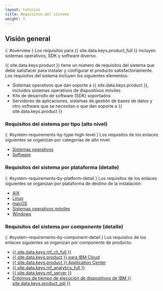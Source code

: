 ```yaml
---
layout: tutorial
title: Requisitos del sistema
weight: 3
---
```

<!-- NLS_CHARSET=UTF-8 -->
## Visión general
{: #overview }
Los requisitos para {{ site.data.keys.product_full }} incluyen sistemas operativos, SDK y software diverso.

{{ site.data.keys.product }} tiene un número de requisitos del sistema que debe satisfacer para instalar y configurar el producto satisfactoriamente. Los requisitos del sistema incluyen los siguientes elementos:

* Sistemas operativos que dan soporte a {{ site.data.keys.product }}, incluidos sistemas operativos de dispositivos móviles
* Kits de desarrollo de software (SDK) soportados
* Servidores de aplicaciones, sistemas de gestión de bases de datos y otro software que se necesitan o que dan soporte a {{ site.data.keys.product }}

### Requisitos del sistema por tipo (alto nivel)
{: #system-requirements-by-type-high-level }
Los requisitos de los enlaces siguientes se organizan por categorías de alto nivel:

* [Sistemas operativos](https://pic.dhe.ibm.com/infocenter/prodguid/v1r0/clarity-reports/report/html/osForProduct?deliverableId=366EEBA00BA011E5A377F80D5A43BD22)
* [Software](https://pic.dhe.ibm.com/infocenter/prodguid/v1r0/clarity-reports/report/html/prereqsForProduct?deliverableId=366EEBA00BA011E5A377F80D5A43BD22)

### Requisitos del sistema por plataforma (detalle)
{: #system-requirements-by-platform-detail }
Los requisitos de los enlaces siguientes se organizan por plataforma de destino de la instalación:

* [AIX ](https://pic.dhe.ibm.com/infocenter/prodguid/v1r0/clarity-reports/report/html/softwareReqsForProduct?deliverableId=366EEBA00BA011E5A377F80D5A43BD22&osPlatform=AIX)
* [Linux](https://pic.dhe.ibm.com/infocenter/prodguid/v1r0/clarity-reports/report/html/softwareReqsForProduct?deliverableId=366EEBA00BA011E5A377F80D5A43BD22&osPlatform=Linux)
* [macOS](https://pic.dhe.ibm.com/infocenter/prodguid/v1r0/clarity-reports/report/html/softwareReqsForProduct?deliverableId=366EEBA00BA011E5A377F80D5A43BD22&osPlatform=Mac%20OS)
* [Sistemas operativos móviles](https://pic.dhe.ibm.com/infocenter/prodguid/v1r0/clarity-reports/report/html/softwareReqsForProduct?deliverableId=366EEBA00BA011E5A377F80D5A43BD22&osPlatform=Mobile%20OS)
* [Windows](https://pic.dhe.ibm.com/infocenter/prodguid/v1r0/clarity-reports/report/html/softwareReqsForProduct?deliverableId=366EEBA00BA011E5A377F80D5A43BD22&osPlatform=Windows)

### Requisitos del sistema por componente (detalle)
{: #system-requirements-by-component-detail }
Los requisitos de los enlaces siguientes se organizan por componente de producto:

* [{{ site.data.keys.mf_cli_full }}](https://pic.dhe.ibm.com/infocenter/prodguid/v1r0/clarity-reports/report/html/softwareReqsForProduct?deliverableId=366EEBA00BA011E5A377F80D5A43BD22&osPlatforms=AIX%7CLinux%7CMac%20OS%7CMobile%20OS%7CWindows&duComponentIds=D011&mandatoryCapIds=1%7C13%7C132%7C26&optionalCapIds=30%7C9%7C121%7C26)
* [{{ site.data.keys.product }} para IBM Cloud ](https://pic.dhe.ibm.com/infocenter/prodguid/v1r0/clarity-reports/report/html/softwareReqsForProduct?deliverableId=366EEBA00BA011E5A377F80D5A43BD22&osPlatforms=AIX%7CLinux%7CMac%20OS%7CMobile%20OS%7CWindows&duComponentIds=S012&mandatoryCapIds=1%7C13%7C132%7C26&optionalCapIds=30%7C9%7C121)
* [{{ site.data.keys.product }} Application Center](https://pic.dhe.ibm.com/infocenter/prodguid/v1r0/clarity-reports/report/html/softwareReqsForProduct?deliverableId=366EEBA00BA011E5A377F80D5A43BD22&osPlatforms=AIX%7CLinux%7CMac%20OS%7CMobile%20OS%7CWindows&duComponentIds=S002&mandatoryCapIds=1%7C13%7C132%7C26&optionalCapIds=30%7C9%7C121%7C26)
* [{{ site.data.keys.mf_analytics_full }}](https://pic.dhe.ibm.com/infocenter/prodguid/v1r0/clarity-reports/report/html/softwareReqsForProduct?deliverableId=366EEBA00BA011E5A377F80D5A43BD22&osPlatforms=AIX%7CLinux%7CMac%20OS%7CMobile%20OS%7CWindows&duComponentIds=S003&mandatoryCapIds=1%7C13%7C132%7C26&optionalCapIds=30%7C9%7C121%7C26)
* [{{ site.data.keys.mf_server }}](https://pic.dhe.ibm.com/infocenter/prodguid/v1r0/clarity-reports/report/html/softwareReqsForProduct?deliverableId=366EEBA00BA011E5A377F80D5A43BD22&osPlatforms=AIX%7CLinux%7CMac%20OS%7CMobile%20OS%7CWindows&duComponentIds=S004&mandatoryCapIds=1%7C13%7C132%7C26&optionalCapIds=30%7C9%7C121%7C26)
* [Entornos de tiempo de ejecución de dispositivos de IBM {{ site.data.keys.product_adj }}](https://pic.dhe.ibm.com/infocenter/prodguid/v1r0/clarity-reports/report/html/softwareReqsForProduct?deliverableId=366EEBA00BA011E5A377F80D5A43BD22&osPlatforms=AIX%7CLinux%7CMac%20OS%7CMobile%20OS%7CWindows&duComponentIds=M007&mandatoryCapIds=1%7C13%7C132%7C26&optionalCapIds=30%7C9%7C121%7C26)
